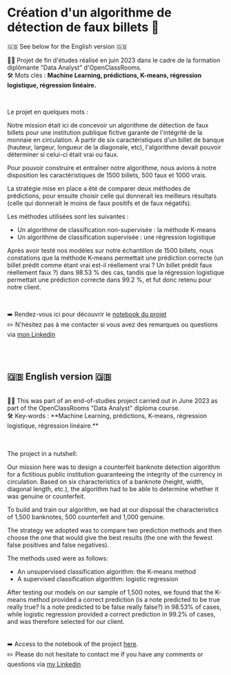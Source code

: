 # Création d'un algorithme de détection de faux billets 💸

🇬🇧 See below for the English version 🇬🇧

👨‍🎓 Projet de fin d'études réalisé en juin 2023 dans le cadre de la formation diplômante "Data Analyst" d'OpenClassRooms.
<br>🛠 Mots clés : **Machine Learning, prédictions, K-means, régression logistique, régression linéaire.**

<br>

Le projet en quelques mots :

Notre mission était ici de concevoir un algorithme de détection de faux billets pour une institution publique fictive garante de l'intégrité de la monnaie en circulation. À partir de six caractéristiques d'un billet de banque (hauteur, largeur, longueur de la diagonale, etc), l'algorithme devait pouvoir déterminer si celui-ci était vrai ou faux.

Pour pouvoir construire et entraîner notre algorithme, nous avions à notre disposition les caractéristiques de 1500 billets, 500 faux et 1000 vrais.

La stratégie mise en place a été de comparer deux méthodes de prédictions, pour ensuite choisir celle qui donnerait les meilleurs résultats (celle qui donnerait le moins de faux positifs et de faux négatifs).

Les méthodes utilisées sont les suivantes :

- Un algorithme de classification non-supervisée : la méthode K-means
- Un algorithme de classification supervisée : une régression logistique

Après avoir testé nos modèles sur notre échantillon de 1500 billets, nous constations que la méthode K-means permettait une prédiction correcte (un billet prédit comme étant vrai est-il réellement vrai ? Un billet prédit faux réellement faux ?) dans 98.53 % des cas, tandis que la régression logistique permettait une prédiction correcte dans 99.2 %, et fut donc retenu pour notre client.

<br/>

➡️ Rendez-vous ici pour découvrir le [notebook du projet](https://github.com/FlorianThd/Algorithme-Detection-Faux-Billets-en-Python) <br>
✏️ N'hésitez pas à me contacter si vous avez des remarques ou questions via [mon Linkedin](https://www.linkedin.com/in/florian-thouraud)


<br/><br/>


## 🇬🇧 English version 🇬🇧

<br />
👨‍🎓 This was part of an end-of-studies project carried out in June 2023 as part of the OpenClassRooms "Data Analyst" diploma course.
<br> 🛠 Key-words : **Machine Learning, prédictions, K-means, régression logistique, régression linéaire.**

<br>
<br>
<br>

The project in a nutshell:

Our mission here was to design a counterfeit banknote detection algorithm for a fictitious public institution guaranteeing the integrity of the currency in circulation. Based on six characteristics of a banknote (height, width, diagonal length, etc.), the algorithm had to be able to determine whether it was genuine or counterfeit.

To build and train our algorithm, we had at our disposal the characteristics of 1,500 banknotes, 500 counterfeit and 1,000 genuine.

The strategy we adopted was to compare two prediction methods and then choose the one that would give the best results (the one with the fewest false positives and false negatives).

The methods used were as follows:

 - An unsupervised classification algorithm: the K-means method
 - A supervised classification algorithm: logistic regression

After testing our models on our sample of 1,500 notes, we found that the K-means method provided a correct prediction (is a note predicted to be true really true? Is a note predicted to be false really false?) in 98.53% of cases, while logistic regression provided a correct prediction in 99.2% of cases, and was therefore selected for our client.
<br></br>
<br>
➡️ Access to the notebook of the project [here](https://github.com/FlorianThd/Algorithme-Detection-Faux-Billets-en-Python).<br>
✏️ Please do not hesitate to contact me if you have any comments or questions via [my Linkedin](https://www.linkedin.com/in/florian-thouraud)
